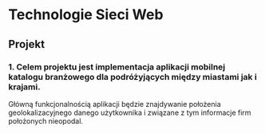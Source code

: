 # Technologie Sieci Web
## Projekt

### 1. Celem projektu jest implementacja aplikacji mobilnej katalogu branżowego dla podróżyjących między miastami jak i krajami.

Główną funkcjonalnością aplikacji będzie znajdywanie położenia geolokalizacyjnego danego użytkownika i związane z tym informacje firm położonych nieopodal.
